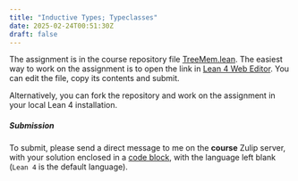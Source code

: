 ```yaml
---
title: "Inductive Types; Typeclasses"
date: 2025-02-24T00:51:30Z
draft: false
---
```


The assignment is in the course repository file [TreeMem.lean](https://github.com/proofs-and-programs/proofs-and-programs-25/blob/main/PfsProgs25/Labs/TreeMem.lean). The easiest way to work on the assignment is to open the link in [Lean 4 Web Editor](https://live.lean-lang.org/#url=https://raw.githubusercontent.com/proofs-and-programs/proofs-and-programs-25/refs/heads/main/PfsProgs25/Labs/TreeMem.lean). You can edit the file, copy its contents and submit.

Alternatively, you can fork the repository and work on the assignment in your local Lean 4 installation.

##### Submission

To submit, please send a direct message to me on the **course** Zulip server, with your solution enclosed in a [code block](https://zulip.com/help/code-blocks), with the language left blank (`Lean 4` is the default language).


